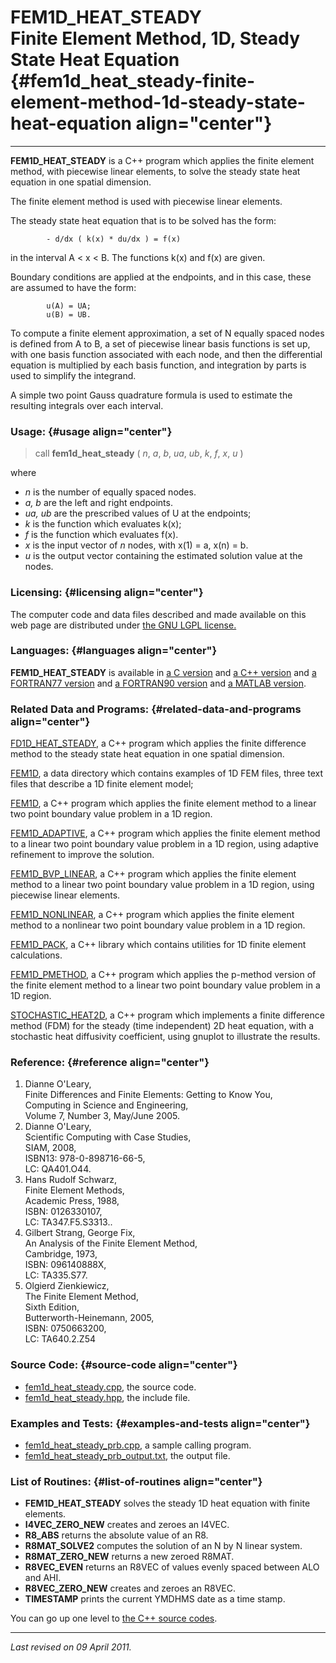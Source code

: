 FEM1D\_HEAT\_STEADY\
Finite Element Method, 1D, Steady State Heat Equation {#fem1d_heat_steady-finite-element-method-1d-steady-state-heat-equation align="center"}
=====================================================

------------------------------------------------------------------------

**FEM1D\_HEAT\_STEADY** is a C++ program which applies the finite
element method, with piecewise linear elements, to solve the steady
state heat equation in one spatial dimension.

The finite element method is used with piecewise linear elements.

The steady state heat equation that is to be solved has the form:

            - d/dx ( k(x) * du/dx ) = f(x)
          

in the interval A &lt; x &lt; B. The functions k(x) and f(x) are given.

Boundary conditions are applied at the endpoints, and in this case,
these are assumed to have the form:

            u(A) = UA;
            u(B) = UB.
          

To compute a finite element approximation, a set of N equally spaced
nodes is defined from A to B, a set of piecewise linear basis functions
is set up, with one basis function associated with each node, and then
the differential equation is multiplied by each basis function, and
integration by parts is used to simplify the integrand.

A simple two point Gauss quadrature formula is used to estimate the
resulting integrals over each interval.

### Usage: {#usage align="center"}

> call **fem1d\_heat\_steady** ( *n*, *a*, *b*, *ua*, *ub*, *k*, *f*,
> *x*, *u* )

where

-   *n* is the number of equally spaced nodes.
-   *a, b* are the left and right endpoints.
-   *ua, ub* are the prescribed values of U at the endpoints;
-   *k* is the function which evaluates k(x);
-   *f* is the function which evaluates f(x).
-   *x* is the input vector of *n* nodes, with x(1) = a, x(n) = b.
-   *u* is the output vector containing the estimated solution value at
    the nodes.

### Licensing: {#licensing align="center"}

The computer code and data files described and made available on this
web page are distributed under [the GNU LGPL
license.](../../txt/gnu_lgpl.txt)

### Languages: {#languages align="center"}

**FEM1D\_HEAT\_STEADY** is available in [a C
version](../../c_src/fem1d_heat_steady/fem1d_heat_steady.md) and [a
C++ version](../../master/fem1d_heat_steady/fem1d_heat_steady.md) and
[a FORTRAN77
version](../../f77_src/fem1d_heat_steady/fem1d_heat_steady.md) and [a
FORTRAN90 version](../../f_src/fem1d_heat_steady/fem1d_heat_steady.md)
and [a MATLAB
version](../../m_src/fem1d_heat_steady/fem1d_heat_steady.md).

### Related Data and Programs: {#related-data-and-programs align="center"}

[FD1D\_HEAT\_STEADY](../../master/fd1d_heat_steady/fd1d_heat_steady.md),
a C++ program which applies the finite difference method to the steady
state heat equation in one spatial dimension.

[FEM1D](../../data/fem1d/fem1d.md), a data directory which contains
examples of 1D FEM files, three text files that describe a 1D finite
element model;

[FEM1D](../../master/fem1d/fem1d.md), a C++ program which applies the
finite element method to a linear two point boundary value problem in a
1D region.

[FEM1D\_ADAPTIVE](../../master/fem1d_adaptive/fem1d_adaptive.md), a
C++ program which applies the finite element method to a linear two
point boundary value problem in a 1D region, using adaptive refinement
to improve the solution.

[FEM1D\_BVP\_LINEAR](../../master/fem1d_bvp_linear/fem1d_bvp_linear.md),
a C++ program which applies the finite element method to a linear two
point boundary value problem in a 1D region, using piecewise linear
elements.

[FEM1D\_NONLINEAR](../../master/fem1d_nonlinear/fem1d_nonlinear.md),
a C++ program which applies the finite element method to a nonlinear two
point boundary value problem in a 1D region.

[FEM1D\_PACK](../../master/fem1d_pack/fem1d_pack.md), a C++ library
which contains utilities for 1D finite element calculations.

[FEM1D\_PMETHOD](../../master/fem1d_pmethod/fem1d_pmethod.md), a C++
program which applies the p-method version of the finite element method
to a linear two point boundary value problem in a 1D region.

[STOCHASTIC\_HEAT2D](../../master/stochastic_heat2d/stochastic_heat2d.md),
a C++ program which implements a finite difference method (FDM) for the
steady (time independent) 2D heat equation, with a stochastic heat
diffusivity coefficient, using gnuplot to illustrate the results.

### Reference: {#reference align="center"}

1.  Dianne O'Leary,\
    Finite Differences and Finite Elements: Getting to Know You,\
    Computing in Science and Engineering,\
    Volume 7, Number 3, May/June 2005.
2.  Dianne O'Leary,\
    Scientific Computing with Case Studies,\
    SIAM, 2008,\
    ISBN13: 978-0-898716-66-5,\
    LC: QA401.O44.
3.  Hans Rudolf Schwarz,\
    Finite Element Methods,\
    Academic Press, 1988,\
    ISBN: 0126330107,\
    LC: TA347.F5.S3313..
4.  Gilbert Strang, George Fix,\
    An Analysis of the Finite Element Method,\
    Cambridge, 1973,\
    ISBN: 096140888X,\
    LC: TA335.S77.
5.  Olgierd Zienkiewicz,\
    The Finite Element Method,\
    Sixth Edition,\
    Butterworth-Heinemann, 2005,\
    ISBN: 0750663200,\
    LC: TA640.2.Z54

### Source Code: {#source-code align="center"}

-   [fem1d\_heat\_steady.cpp](fem1d_heat_steady.cpp), the source code.
-   [fem1d\_heat\_steady.hpp](fem1d_heat_steady.hpp), the include file.

### Examples and Tests: {#examples-and-tests align="center"}

-   [fem1d\_heat\_steady\_prb.cpp](fem1d_heat_steady_prb.cpp), a sample
    calling program.
-   [fem1d\_heat\_steady\_prb\_output.txt](fem1d_heat_steady_prb_output.txt),
    the output file.

### List of Routines: {#list-of-routines align="center"}

-   **FEM1D\_HEAT\_STEADY** solves the steady 1D heat equation with
    finite elements.
-   **I4VEC\_ZERO\_NEW** creates and zeroes an I4VEC.
-   **R8\_ABS** returns the absolute value of an R8.
-   **R8MAT\_SOLVE2** computes the solution of an N by N linear system.
-   **R8MAT\_ZERO\_NEW** returns a new zeroed R8MAT.
-   **R8VEC\_EVEN** returns an R8VEC of values evenly spaced between ALO
    and AHI.
-   **R8VEC\_ZERO\_NEW** creates and zeroes an R8VEC.
-   **TIMESTAMP** prints the current YMDHMS date as a time stamp.

You can go up one level to [the C++ source codes](../cpp_src.md).

------------------------------------------------------------------------

*Last revised on 09 April 2011.*
